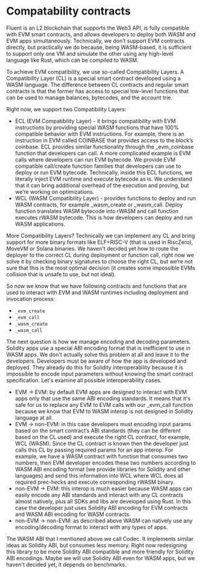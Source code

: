 # Compatability contracts

Fluent is an L2 blockchain that supports the Web3 API, is fully compatible with EVM smart contracts, and allows developers to deploy both WASM and EVM apps simultaneously. Technically, we don’t support EVM contracts directly, but practically we do because, being WASM-based, it is sufficient to support only one VM and simulate the other using any high-level language like Rust, which can be compiled to WASM.

To achieve EVM compatibility, we use so-called Compatibility Layers. A Compatibility Layer (CL) is a special smart contract developed using a WASM language. The difference between CL contracts and regular smart contracts is that the former has access to special low-level functions that can be used to manage balances, bytecodes, and the account trie.

Right now, we support two Compatibility Layers:
- ECL (EVM Compatibility Layer) - it brings compatibility with EVM instructions by providing special WASM functions that have 100% compatible behavior with EVM instructions. For example, there is an instruction in EVM called COINBASE that provides access to the block’s coinbase. ECL provides similar functionality through the _evm_coinbase function that developers can call. A more complicated example is EVM calls where developers can run EVM bytecode. We provide EVM compatible call/create function families that developers can use to deploy or run EVM bytecode. Technically, inside this ECL functions, we literally inject EVM runtime and execute bytecode as is. We understand that it can bring additional overhead of the execution and proving, but we’re working on optimizations.
- WCL (WASM Compatibility Layer) - provides functions to deploy and run WASM contracts, for example _wasm_create or _wasm_call. Deploy function translates WASM bytecode into rWASM and call function executes rWASM bytecode. This is how developers can deploy and run WASM applications.

More Compatibility Layers? Technically we can implement any CL and bring support for more binary formats like ELF+RISC-V (that is used in RiscZero), MoveVM or Solana binaries. We haven't decided yet how to route the deployer to the correct CL during deployment or function call, right now we solve it by checking binary signatures to choose the right CL, but we’re not sure that this is the most optimal decision (it creates some impossible EVMs collision that is unsafe to use, but not ideal). 

So now we know that we have following contracts and functions that are used to interact with EVM and WASM runtimes including deployment and invocation process:
- `_evm_create`
- `_evm_call`
- `_wasm_create`
- `_wasm_call`

The next question is how we manage encoding and decoding parameters. Solidity apps use a special ABI encoding format that is inefficient to use in WASM apps. We don't actually solve this problem at all and leave it to the developers. Developers must be aware of how the app is developed and deployed. They already do this for Solidity interoperability because it is impossible to encode input parameters without knowing the smart contract specification. Let's examine all possible interoperability cases.

- EVM -> EVM: by default EVM apps are designed to interact with EVM apps only that use the same ABI encoding standards. It means that it's safe for us to replace any EVM to EVM calls with our _evm_call function because we know that EVM to WASM interop is not designed in Solidity language at all.
- EVM -> non-EVM: in this case developers must encoding input params based on the smart contract’s ABI standards (they can be different based on the CL used) and execute the right CL contract, for example, WCL (WASM). Since the CL contract is known then the developer just calls this CL by passing required params for an app interop. For example, we have a WASM contract with function that consumes two numbers, then EVM developer encodes these two numbers according to WASM ABI encoding format (we provide libraries for Solidity and other languages) and send this information into WCL where WCL does all required prec-hecks and execute corresponding rWASM binary.
- non-EVM -> EVM: this interop is much easier because WASM apps can easily encode any ABI standards and interact with any CL contracts almost natively, plus all SDKs and libs are developed using Rust. In this case the developer just uses Solidity ABI encoding for EVM contracts and WASM ABI encoding for WASM contracts.
- non-EVM -> non-EVM: as described above WASM can natively use any encoding/decoding format to interact with any types of apps. 

The WASM ABI that I mentioned above we call Codec. It implements similar ideas as Solidity ABI, but consumes less memory. Right now redesigning this library to be more Solidity ABI compatible and more friendly for Solidity ABI encodings. Maybe we will use Solidity ABI even for WASM apps, but we haven't decided yet, it depends on benchmarks. 
